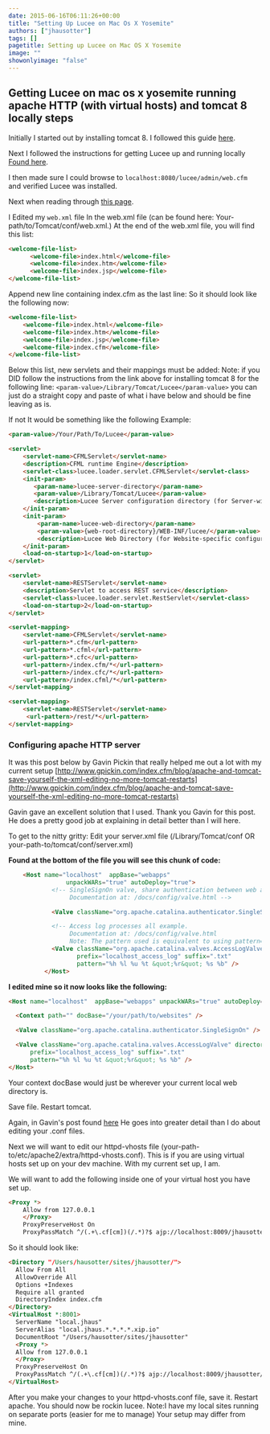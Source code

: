 ```yaml
---
date: 2015-06-16T06:11:26+00:00
title: "Setting Up Lucee on Mac Os X Yosemite"
authors: ["jhausotter"]
tags: []
pagetitle: Setting up Lucee on Mac OS X Yosemite
image: ""
showonlyimage: "false"
---
```


## Getting Lucee on mac os x yosemite running apache HTTP (with virtual hosts) and tomcat 8 locally steps

Initially I started out by installing tomcat 8\. I followed this guide [here](http://wolfpaulus.com/jounal/mac/tomcat8/).
<!--more-->

Next I followed the instructions for getting Lucee up and running locally [Found here](https://bitbucket.org/lucee/lucee/wiki/Installing%20Tomcat%20and%20Lucee%20on%20OS%20X%20using%20the%20lucee%20.war%20file).

I then made sure I could browse to ```localhost:8080/lucee/admin/web.cfm``` and verified Lucee was installed.

Next when reading through [this page](https://bitbucket.org/lucee/lucee/wiki/Installing%20and%20configuring%20Lucee%20(JAR%20files)%20on%20Windows).

I Edited my ```web.xml``` file In the web.xml file (can be found here: Your-path/to/Tomcat/conf/web.xml.) At the end of the web.xml file, you will find this list:

```html
<welcome-file-list>
      <welcome-file>index.html</welcome-file>
      <welcome-file>index.htm</welcome-file>
      <welcome-file>index.jsp</welcome-file>
</welcome-file-list>
```

Append new line containing index.cfm as the last line: So it should look like the following now:
```html
<welcome-file-list>
    <welcome-file>index.html</welcome-file>
    <welcome-file>index.htm</welcome-file>
    <welcome-file>index.jsp</welcome-file>
    <welcome-file>index.cfm</welcome-file>
</welcome-file-list>
```

Below this list, new servlets and their mappings must be added: Note: if you DID follow the instructions from the link above for installing tomcat 8 for the following line: ```<param-value>/Library/Tomcat/Lucee</param-value>``` you can just do a straight copy and paste of what i have below and should be fine leaving as is.

If not It would be something like the following Example:
```html
<param-value>/Your/Path/To/Lucee</param-value>

<servlet>
    <servlet-name>CFMLServlet</servlet-name>
    <description>CFML runtime Engine</description>
    <servlet-class>lucee.loader.servlet.CFMLServlet</servlet-class>
    <init-param>
       <param-name>lucee-server-directory</param-name>
       <param-value>/Library/Tomcat/Lucee</param-value>
       <description>Lucee Server configuration directory (for Server-wide configurations, settings, and libraries)</description>
    </init-param>
    <init-param>
        <param-name>lucee-web-directory</param-name>
        <param-value>{web-root-directory}/WEB-INF/lucee/</param-value>
        <description>Lucee Web Directory (for Website-specific configurations, settings, and libraries)</description>
    </init-param>
    <load-on-startup>1</load-on-startup>
</servlet>

<servlet>
    <servlet-name>RESTServlet</servlet-name>
    <description>Servlet to access REST service</description>
    <servlet-class>lucee.loader.servlet.RestServlet</servlet-class>
    <load-on-startup>2</load-on-startup>
</servlet>

<servlet-mapping>
    <servlet-name>CFMLServlet</servlet-name>
    <url-pattern>*.cfm</url-pattern>
    <url-pattern>*.cfml</url-pattern>
    <url-pattern>*.cfc</url-pattern>
    <url-pattern>/index.cfm/*</url-pattern>
    <url-pattern>/index.cfc/*</url-pattern>
    <url-pattern>/index.cfml/*</url-pattern>
</servlet-mapping>

<servlet-mapping>
    <servlet-name>RESTServlet</servlet-name>
     <url-pattern>/rest/*</url-pattern>
</servlet-mapping>
```

### Configuring apache HTTP server

It was this post below by Gavin Pickin that really helped me out a lot with my current setup [http://www.gpickin.com/index.cfm/blog/apache-and-tomcat-save-yourself-the-xml-editing-no-more-tomcat-restarts](http://www.gpickin.com/index.cfm/blog/apache-and-tomcat-save-yourself-the-xml-editing-no-more-tomcat-restarts)

Gavin gave an excellent solution that I used. Thank you Gavin for this post. He does a pretty good job at explaining in detail better than I will here.

To get to the nitty gritty: Edit your server.xml file (/Library/Tomcat/conf OR your-path-to/tomcat/conf/server.xml)

**Found at the bottom of the file you will see this chunk of code:**
```html
    <Host name="localhost"  appBase="webapps"
                unpackWARs="true" autoDeploy="true">
            <!-- SingleSignOn valve, share authentication between web applications
                 Documentation at: /docs/config/valve.html -->

            <Valve className="org.apache.catalina.authenticator.SingleSignOn" />

            <!-- Access log processes all example.
                 Documentation at: /docs/config/valve.html
                 Note: The pattern used is equivalent to using pattern="common" -->
            <Valve className="org.apache.catalina.valves.AccessLogValve" directory="logs"
                   prefix="localhost_access_log" suffix=".txt"
                   pattern="%h %l %u %t &quot;%r&quot; %s %b" />
          </Host>
```
**I edited mine so it now looks like the following:**
```html
<Host name="localhost"  appBase="webapps" unpackWARs="true" autoDeploy="true">

  <Context path="" docBase="/your/path/to/websites" />

  <Valve className="org.apache.catalina.authenticator.SingleSignOn" />

  <Valve className="org.apache.catalina.valves.AccessLogValve" directory="logs"
      prefix="localhost_access_log" suffix=".txt"
      pattern="%h %l %u %t &quot;%r&quot; %s %b" />
</Host>
```
Your context docBase would just be wherever your current local web directory is.

Save file. Restart tomcat.

Again, in Gavin's post found [here](http://www.gpickin.com/index.cfm/blog/apache-and-tomcat-save-yourself-the-xml-editing-no-more-tomcat-restarts ) He goes into greater detail than I do about editing your .conf files.

Next we will want to edit our httpd-vhosts file (your-path-to/etc/apache2/extra/httpd-vhosts.conf). This is if you are using virtual hosts set up on your dev machine. With my current set up, I am.

We will want to add the following inside one of your virtual host you have set up.
```html
<Proxy *>
    Allow from 127.0.0.1
    </Proxy>
    ProxyPreserveHost On
    ProxyPassMatch ^/(.+\.cf[cm])(/.*)?$ ajp://localhost:8009/jhausotter/$1$2
```
So it should look like:
```html
<Directory "/Users/hausotter/sites/jhausotter/">
  Allow From All
  AllowOverride All
  Options +Indexes
  Require all granted
  DirectoryIndex index.cfm
</Directory>
<VirtualHost *:8001>
  ServerName "local.jhaus"
  ServerAlias "local.jhaus.*.*.*.*.xip.io"
  DocumentRoot "/Users/hausotter/sites/jhausotter"
  <Proxy *>
  Allow from 127.0.0.1
  </Proxy>
  ProxyPreserveHost On
  ProxyPassMatch ^/(.+\.cf[cm])(/.*)?$ ajp://localhost:8009/jhausotter/$1$2
</VirtualHost>
```
After you make your changes to your httpd-vhosts.conf file, save it. Restart apache. You should now be rockin lucee. Note:I have my local sites running on separate ports (easier for me to manage) Your setup may differ from mine.
